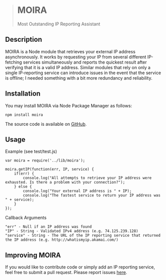> # MOIRA #
> Most Outstanding IP Reporting Assistant

## Description ##

MOIRA is a Node module that retrieves your external IP address asynchronously. It works by requesting your IP from several different IP-fetching services simultaneously and reports the quickest result after verifying that it is a valid IP address. Similar modules that rely on only a single IP-reporting service can introduce issues in the event that the service is offline; I needed something with a bit more redundancy and reliability.

## Installation ##

You may install MOIRA via Node Package Manager as follows:

    npm install moira

The source code is available on [GitHub](https://github.com/mjhasbach/MOIRA).

## Usage ##

Example (see test/test.js)

    var moira = require('../lib/moira');

    moira.getIP(function(err, IP, service) {
        if(err) {
            console.log("All attempts to retrieve your IP address were exhausted. Is there a problem with your connection?");
        } else {
            console.log("Your external IP address is " + IP);
            console.log("The fastest service to return your IP address was " + service);
        }
    });

Callback Arguments

    "err" - Null if an IP address was found
    "IP" - String - Validated IPv4 address (e.g. 74.125.239.128)
    "service" - String - The URL of the IP reporting service that returned the IP address (e.g. http://whatismyip.akamai.com/)

## Improving MOIRA ##

If you would like to contribute code or simply add an IP reporting service, feel free to submit a pull request. Please report issues [here](https://github.com/mjhasbach/MOIRA/issues).